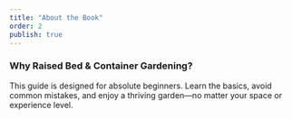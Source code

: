 ```yaml
---
title: "About the Book"
order: 2
publish: true
---
```


### Why Raised Bed & Container Gardening?

This guide is designed for absolute beginners. Learn the basics, avoid common mistakes, and enjoy a thriving garden—no matter your space or experience level. 
